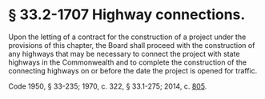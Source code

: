 # § 33.2-1707 Highway connections.

<p>Upon the letting of a contract for the construction of a project under the provisions of this chapter, the Board shall proceed with the construction of any highways that may be necessary to connect the project with state highways in the Commonwealth and to complete the construction of the connecting highways on or before the date the project is opened for traffic.</p><p>Code 1950, § 33-235; 1970, c. 322, § 33.1-275; 2014, c. <a href='http://lis.virginia.gov/cgi-bin/legp604.exe?141+ful+CHAP0805'>805</a>.</p>